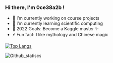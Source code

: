 ### Hi there, I'm 0ce38a2b !

- 🔭 I’m currently working on course projects
- 🌱 I’m currently learning scientific computing
- 🥅 2022 Goals: Become a Kaggle master ✨
- ⚡ Fun fact: I like mythology and Chinese magic

[![Top Langs](https://github-readme-stats.vercel.app/api/top-langs/?username=0ce38a2b)](https://github.com/0ce38a2b/github-readme-stats) 

![Github_statiscs](https://github-readme-stats.vercel.app/api?username=0ce38a2b&count_private=true&show_icons=true&theme=radical)
